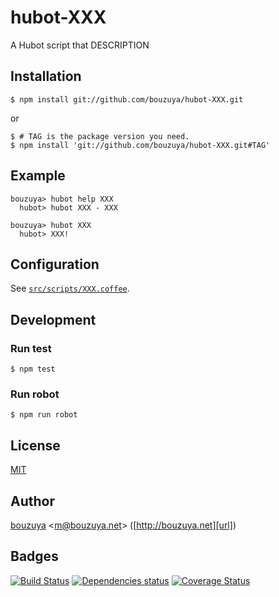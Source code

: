 # hubot-XXX

A Hubot script that DESCRIPTION

## Installation

    $ npm install git://github.com/bouzuya/hubot-XXX.git

or

    $ # TAG is the package version you need.
    $ npm install 'git://github.com/bouzuya/hubot-XXX.git#TAG'

## Example

    bouzuya> hubot help XXX
      hubot> hubot XXX - XXX

    bouzuya> hubot XXX
      hubot> XXX!

## Configuration

See [`src/scripts/XXX.coffee`](src/scripts/XXX.coffee).

## Development

### Run test

    $ npm test

### Run robot

    $ npm run robot

## License

[MIT](LICENSE)

## Author

[bouzuya][user] &lt;[m@bouzuya.net][mail]&gt; ([http://bouzuya.net][url])

## Badges

[![Build Status][travis-badge]][travis]
[![Dependencies status][david-dm-badge]][david-dm]
[![Coverage Status][coveralls-badge]][coveralls]

[travis]: https://travis-ci.org/bouzuya/hubot-XXX
[travis-badge]: https://travis-ci.org/bouzuya/hubot-XXX.svg?branch=master
[david-dm]: https://david-dm.org/bouzuya/hubot-XXX
[david-dm-badge]: https://david-dm.org/bouzuya/hubot-XXX.png
[coveralls]: https://coveralls.io/r/bouzuya/hubot-XXX
[coveralls-badge]: https://img.shields.io/coveralls/bouzuya/hubot-XXX.svg
[user]: https://github.com/bouzuya
[mail]: mailto:m@bouzuya.net
[url]: http://bouzuya.net
